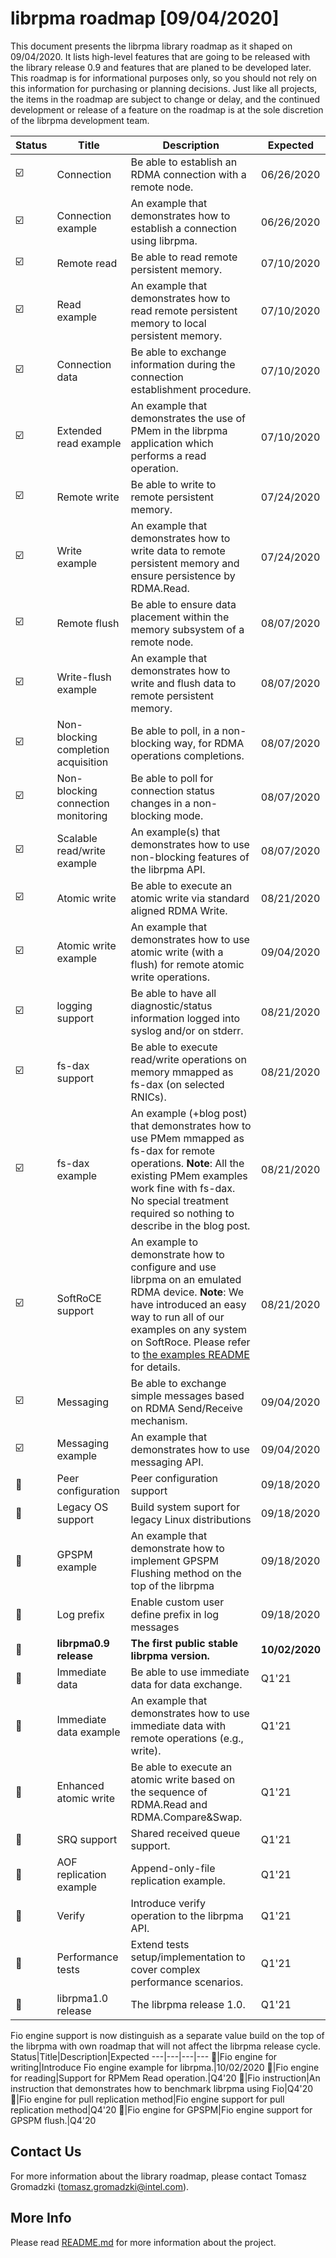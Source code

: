# **librpma roadmap [09/04/2020]**

This document presents the librpma library roadmap as it shaped on 09/04/2020. It lists high-level features that are going to be released with the library release 0.9 and features that are planed to be developed later.
This roadmap is for informational purposes only, so you should not rely on this information for purchasing or planning decisions. Just like all projects, the items in the roadmap are subject to change or delay, and the continued development or release of a feature on the roadmap is at the sole discretion of the librpma development team.

Status|Title|Description|Expected
---|---|---|---
:ballot_box_with_check:|Connection|Be able to establish an RDMA connection with a remote node.|06/26/2020
:ballot_box_with_check:|Connection example|An example that demonstrates how to establish a connection using librpma.|06/26/2020
:ballot_box_with_check:|Remote read|Be able to read remote persistent memory.|07/10/2020
:ballot_box_with_check:|Read example|An example that demonstrates how to read remote persistent memory to local persistent memory.|07/10/2020
:ballot_box_with_check:|Connection data|Be able to exchange information during the connection establishment procedure.|07/10/2020
:ballot_box_with_check:|Extended read example|An example that demonstrates the use of PMem in the librpma application which performs a read operation.|07/10/2020
:ballot_box_with_check:|Remote write|Be able to write to remote persistent memory.|07/24/2020
:ballot_box_with_check:|Write example|An example that demonstrates how to write data to remote persistent memory and ensure persistence by RDMA.Read.|07/24/2020
:ballot_box_with_check:|Remote flush|Be able to ensure data placement within the memory subsystem of a remote node.|08/07/2020
:ballot_box_with_check:|Write-flush example|An example that demonstrates how to write and flush data to remote persistent memory.|08/07/2020
:ballot_box_with_check:|Non-blocking completion acquisition|Be able to poll, in a non-blocking way, for RDMA operations completions.|08/07/2020
:ballot_box_with_check:|Non-blocking connection monitoring|Be able to poll for connection status changes in a non-blocking mode.|08/07/2020
:ballot_box_with_check:|Scalable read/write example|An example(s) that demonstrates how to use non-blocking features of the librpma API.|08/07/2020
:ballot_box_with_check:|Atomic write|Be able to execute an atomic write via standard aligned RDMA Write.|08/21/2020
:ballot_box_with_check:|Atomic write example|An example that demonstrates how to use atomic write (with a flush) for remote atomic write operations.|09/04/2020
:ballot_box_with_check:|logging support|Be able to have all diagnostic/status information logged into syslog and/or on stderr.|08/21/2020
:ballot_box_with_check:|fs-dax support|Be able to execute read/write operations on memory mmapped as fs-dax (on selected RNICs).|08/21/2020
:ballot_box_with_check:|fs-dax example|An example (+blog post) that demonstrates how to use PMem mmapped as fs-dax for remote operations. **Note**: All the existing PMem examples work fine with fs-dax. No special treatment required so nothing to describe in the blog post.|08/21/2020
:ballot_box_with_check:|SoftRoCE support|An example to demonstrate how to configure and use librpma on an emulated RDMA device. **Note**: We have introduced an easy way to run all of our examples on any system on SoftRoce. Please refer to [the examples README](examples/README) for details.|08/21/2020
:ballot_box_with_check:|Messaging|Be able to exchange simple messages based on RDMA Send/Receive mechanism.|09/04/2020
:ballot_box_with_check:|Messaging example|An example that demonstrates how to use messaging API.|09/04/2020
:black_square_button:|Peer configuration|Peer configuration support|09/18/2020
:black_square_button:|Legacy OS support|Build system suport for legacy Linux distributions|09/18/2020
:black_square_button:|GPSPM example|An example that demonstrate how to implement GPSPM Flushing method on the top of the librpma|09/18/2020
:black_square_button:|Log prefix|Enable custom user define prefix in log messages|09/18/2020
:black_square_button:|**librpma0.9 release**|**The first public stable librpma version.**|**10/02/2020**
:black_square_button:|Immediate data|Be able to use immediate data for data exchange.|Q1'21
:black_square_button:|Immediate data example| An example that demonstrates how to use immediate data with remote operations (e.g., write).|Q1'21
:black_square_button:|Enhanced atomic write|Be able to execute an atomic write based on the sequence of RDMA.Read and RDMA.Compare&Swap.|Q1'21
:black_square_button:|SRQ support|Shared received queue support.|Q1'21
:black_square_button:|AOF replication example|Append-only-file replication example.|Q1'21
:black_square_button:|Verify|Introduce verify operation to the librpma API.|Q1'21
:black_square_button:|Performance tests|Extend tests setup/implementation to cover complex performance scenarios.|Q1'21
:black_square_button:|librpma1.0 release|The librpma release 1.0.|Q1'21

Fio engine support is now distinguish as a separate value build on the top of the librpma with own roadmap that will not affect the librpma release cycle.
Status|Title|Description|Expected
---|---|---|---
:black_square_button:|Fio engine for writing|Introduce Fio engine example for librpma.|10/02/2020
:black_square_button:|Fio engine for reading|Support for RPMem Read operation.|Q4'20
:black_square_button:|Fio instruction|An instruction that demonstrates how to benchmark librpma using Fio|Q4'20
:black_square_button:|Fio engine for pull replication method|Fio engine support for pull replication method|Q4'20
:black_square_button:|Fio engine for GPSPM|Fio engine support for GPSPM flush.|Q4'20

## Contact Us

For more information about the library roadmap, please contact
Tomasz Gromadzki (tomasz.gromadzki@intel.com).

## More Info

Please read [README.md](README.md) for more information about the project.
